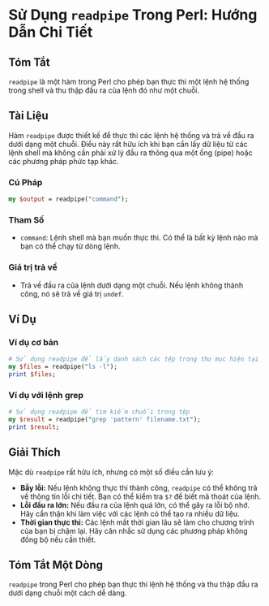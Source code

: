 <!--
Meta Description: # Sử Dụng `readpipe` Trong Perl: Hướng Dẫn Chi Tiết ## Tóm Tắt `readpipe` là một hàm trong Perl cho phép bạn thực thi một lệnh hệ thống trong shell và...
Meta Keywords: lệnh, readpipe, một, bạn, đầu
-->

# Sử Dụng `readpipe` Trong Perl: Hướng Dẫn Chi Tiết

## Tóm Tắt
`readpipe` là một hàm trong Perl cho phép bạn thực thi một lệnh hệ thống trong shell và thu thập đầu ra của lệnh đó như một chuỗi.

## Tài Liệu
Hàm `readpipe` được thiết kế để thực thi các lệnh hệ thống và trả về đầu ra dưới dạng một chuỗi. Điều này rất hữu ích khi bạn cần lấy dữ liệu từ các lệnh shell mà không cần phải xử lý đầu ra thông qua một ống (pipe) hoặc các phương pháp phức tạp khác.

### Cú Pháp
```perl
my $output = readpipe("command");
```

### Tham Số
- `command`: Lệnh shell mà bạn muốn thực thi. Có thể là bất kỳ lệnh nào mà bạn có thể chạy từ dòng lệnh.

### Giá trị trả về
- Trả về đầu ra của lệnh dưới dạng một chuỗi. Nếu lệnh không thành công, nó sẽ trả về giá trị `undef`.

## Ví Dụ
### Ví dụ cơ bản
```perl
# Sử dụng readpipe để lấy danh sách các tệp trong thư mục hiện tại
my $files = readpipe("ls -l");
print $files;
```

### Ví dụ với lệnh grep
```perl
# Sử dụng readpipe để tìm kiếm chuỗi trong tệp
my $result = readpipe("grep 'pattern' filename.txt");
print $result;
```

## Giải Thích
Mặc dù `readpipe` rất hữu ích, nhưng có một số điều cần lưu ý:
- **Bẫy lỗi:** Nếu lệnh không thực thi thành công, `readpipe` có thể không trả về thông tin lỗi chi tiết. Bạn có thể kiểm tra `$?` để biết mã thoát của lệnh.
- **Lỗi đầu ra lớn:** Nếu đầu ra của lệnh quá lớn, có thể gây ra lỗi bộ nhớ. Hãy cẩn thận khi làm việc với các lệnh có thể tạo ra nhiều dữ liệu.
- **Thời gian thực thi:** Các lệnh mất thời gian lâu sẽ làm cho chương trình của bạn bị chậm lại. Hãy cân nhắc sử dụng các phương pháp không đồng bộ nếu cần thiết.

## Tóm Tắt Một Dòng
`readpipe` trong Perl cho phép bạn thực thi lệnh hệ thống và thu thập đầu ra dưới dạng chuỗi một cách dễ dàng.
